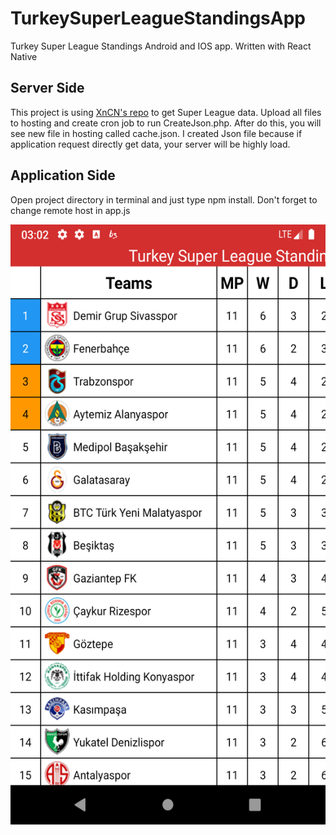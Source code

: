 # TurkeySuperLeagueStandingsApp
Turkey Super League Standings Android and IOS app. Written with React Native

## Server Side
This project is using [XnCN's repo](https://www.google.com) to get Super League data.
Upload all files to hosting and create cron job to run CreateJson.php. After do this, you will see new file in hosting called cache.json.
I created Json file because if application request directly get data, your server will be highly load.

## Application Side
Open project directory in terminal and just type npm install.
Don't forget to change remote host in app.js

<img src="https://github.com/ugurrdemirel/TurkeySuperLeagueStandingsApp/blob/master/Screenshot_1573516923.png" width="540" height="960"/>

